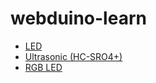 # webduino-learn
- [LED](https://github.com/titangene/webduino-learn/tree/master/LED)
- [Ultrasonic (HC-SRO4+)](https://github.com/titangene/webduino-learn/tree/master/Ultrasonic_(HC-SRO4%2B))
- [RGB LED](https://github.com/titangene/webduino-learn/tree/master/RGB_LED)